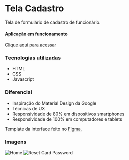# Tela Cadastro
Tela de formulário de cadastro de funcionário.

#### Aplicação em funcionamento
[Clique aqui para acessar](https://cadastro-funcionario.vercel.app/)

### Tecnologias utilizadas
- HTML
- CSS
- Javascript

### Diferencial
- Inspiração do Material Design da Google
- Técnicas de UX
- Responsividade de 80% em dispositivos smartphones
- Responsividade de 100% em computadores e tablets

Template da interface feito no <a target="_blank" href="https://www.figma.com/file/qeRIpXEaRp5L2exhOYNQwS/CadastroFuncionario?node-id=0%3A1)">Figma.</a>

### Imagens
![Home](https://i.imgur.com/CX1DcAW.png)
![Reset Card Password](https://i.imgur.com/eW2ZBTc.png)

